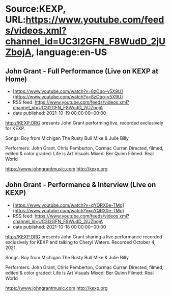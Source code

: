 # Source:KEXP, URL:https://www.youtube.com/feeds/videos.xml?channel_id=UC3I2GFN_F8WudD_2jUZbojA, language:en-US

## John Grant - Full Performance (Live on KEXP at Home)
 - [https://www.youtube.com/watch?v=8zOqo-v5X9U](https://www.youtube.com/watch?v=8zOqo-v5X9U)
 - RSS feed: https://www.youtube.com/feeds/videos.xml?channel_id=UC3I2GFN_F8WudD_2jUZbojA
 - date published: 2021-10-19 00:00:00+00:00

http://KEXP.ORG presents John Grant performing live, recorded exclusively for KEXP.

Songs:
Boy from Michigan
The Rusty Bull
Mike & Julie
Billy

Performers: John Grant, Chris Pemberton, Cormac Curran
Directed, filmed, edited & color graded: Life is Art Visuals
Mixed: Ber Quinn
Filmed: Real World

https://www.johngrantmusic.com
http://kexp.org

## John Grant - Performance & Interview (Live on KEXP)
 - [https://www.youtube.com/watch?v=qYQRX0e-TMo](https://www.youtube.com/watch?v=qYQRX0e-TMo)
 - RSS feed: https://www.youtube.com/feeds/videos.xml?channel_id=UC3I2GFN_F8WudD_2jUZbojA
 - date published: 2021-10-18 00:00:00+00:00

http://KEXP.ORG presents John Grant sharing a live performance recorded exclusively for KEXP and talking to Cheryl Waters. Recorded October 4, 2021.

Songs:
Boy from Michigan
The Rusty Bull
Mike & Julie
Billy

Performers: John Grant, Chris Pemberton, Cormac Curran
Directed, filmed, edited & color graded: Life is Art Visuals
Mixed: Ber Quinn
Filmed: Real World

https://www.johngrantmusic.com
http://kexp.org

